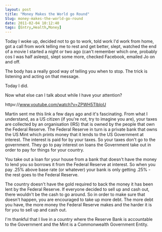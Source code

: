 ```yaml
---
layout: post
title: "Money Makes the World go Round"
Slug: money-makes-the-world-go-round
date: 2011-02-04 10:12:40
tags: [Entry,Health,Money]
---
```

Today I woke up, decided not to go to work, told work I'd work from home, got a call from work telling me to rest and get better, slept, watched the end of a movie I started a night or two ago (can't remember which one, probably cos I was half asleep), slept some more, checked Facebook, emailed Jo on and off.

The body has a really good way of telling you when to stop. The trick is listening and acting on that message.

Today I did.

Now what else can I talk about while I have your attention?

httpv://www.youtube.com/watch?v=ZPWH5TlbloU

Martin sent me this link a few days ago and it's fascinating. From what I understand, as a US citizen (if you're not, try to imagine you are), your taxes are collected by an organisation (IRS) that is owned by the people that own the Federal Reserve. The Federal Reserve in turn is a private bank that owns the US Mint which prints money that it lends to the US Government at interest. The interest is paid for by your taxes. So your taxes don't go to the government. They go to pay interest on loans the Government take out in order to pay for things for your country.

You take out a loan for your house from a bank that doesn't have the money to lend you so borrows it from the Federal Reserve at interest. So when you pay .25% above base rate (or whatever) your bank is only getting .25% - the rest goes to the Federal Reserve.

The country doesn't have the gold required to back the money it has been lent by the Federal Reserve. If everyone decided to sell up and cash out, there wouldn't be the cash to go around. So in order to make sure that doesn't happen, you are encouraged to take up more debt. The more debt you have, the more money the Federal Reserve makes and the harder it is for you to sell up and cash out.

I'm thankful that I live in a country where the Reserve Bank is accountable to the Government and the Mint is a Commonwealth Government Entity.
